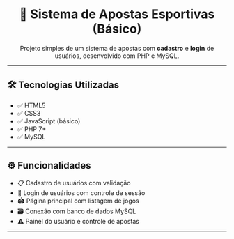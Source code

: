 <h1 align="center">🎯 Sistema de Apostas Esportivas (Básico)</h1>

<p align="center">
  Projeto simples de um sistema de apostas com <strong>cadastro</strong> e <strong>login</strong> de usuários, desenvolvido com PHP e MySQL.
</p>

---

## 🛠 Tecnologias Utilizadas

- ✅ HTML5
- ✅ CSS3
- ✅ JavaScript (básico)
- ✅ PHP 7+
- ✅ MySQL

---

## ⚙️ Funcionalidades

- 📋 Cadastro de usuários com validação
- 🔐 Login de usuários com controle de sessão
- 🏟️ Página principal com listagem de jogos
- 🗃️ Conexão com banco de dados MySQL
- ⚠️ Painel do usuário e controle de apostas

---



